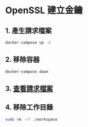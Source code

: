 # OpenSSL 建立金鑰
## 1. 產生請求檔案
```bash
docker-compose up -d
```
## 2. 移除容器
```bash
docker-compose down
```
## 3. [查看請求檔案](./workspace/request.csr)
## 4. 移除工作目錄
```bash
sudo rm -rf ./workspace
```